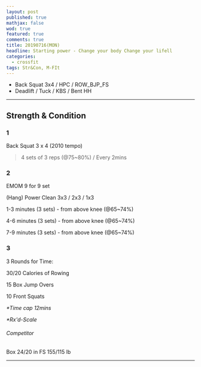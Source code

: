 ```yaml
---
layout: post
published: true
mathjax: false
wod: true
featured: true
comments: true
title: 20190716(MON)
headline: Starting power - Change your body Change your lifell
categories:
  - crossfit
tags: Str&Con, M-FIt
---
```


- Back Squat 3x4 / HPC / ROW_BJP_FS
- Deadlift / Tuck / KBS / Bent HH

---

## Strength & Condition
### 1
Back Squat 3 x 4 (2010 tempo)
> 4 sets of 3 reps (@75~80%) / Every 2mins

### 2
EMOM 9 for 9 set

(Hang) Power Clean 3x3 / 2x3 / 1x3

1-3 minutes (3 sets) - from above knee (@65~74%)

4-6 minutes (3 sets) - from above knee (@65~74%)

7-9 minutes (3 sets) - from above knee (@65~74%)

### 3
3 Rounds for Time:

30/20 Calories  of Rowing

15 Box Jump Overs

10 Front Squats

_*Time cap 12mins_

_*Rx'd-Scale_

###### Competitor
Box 24/20 in
FS 155/115 lb


---


